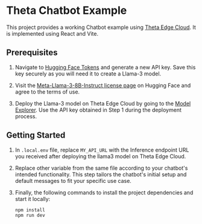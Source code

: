 # Theta Chatbot Example

This project provides a working Chatbot example using [Theta Edge Cloud](https://www.thetaedgecloud.com). It is implemented using React and Vite.

## Prerequisites

1. Navigate to [Hugging Face Tokens](https://huggingface.co/settings/tokens) and generate a new API key. Save this key securely as you will need it to create a Llama-3 model.

2. Visit the [Meta-Llama-3-8B-Instruct license page](https://huggingface.co/meta-llama/Meta-Llama-3-8B-Instruct) on Hugging Face and agree to the terms of use.

3. Deploy the Llama-3 model on Theta Edge Cloud by going to the [Model Explorer](https://www.thetaedgecloud.com/dashboard/ai/prj_dcksdnn5ctpe4ejikp7d1wevn6bh/model-explorer). Use the API key obtained in Step 1 during the deployment process.

## Getting Started

1. In `.local.env` file, replace `MY_API_URL` with the Inference endpoint URL you received after deploying the llama3 model on Theta Edge Cloud.

2. Replace other variable from the same file according to your chatbot's intended functionality. This step tailors the chatbot's initial setup and default messages to fit your specific use case.

3. Finally, the following commands to install the project dependencies and start it locally:
   ```bash
   npm install
   npm run dev
   ```
   